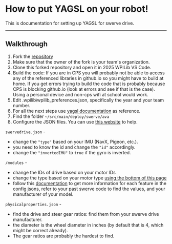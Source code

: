 # How to put YAGSL on your robot!
This is documentation for setting up YAGSL for swerve drive.

---
## Walkthrough

1. Fork the [repository](https://github.com/Chicago-Robotics-Alliance/2025_CRA_Commons)
2. Make sure that the owner of the fork is your team's organization.
3. Clone this forked repository and open it in 2025 WPILib VS Code.
4. Build the code: If you are in CPS you will probably not be able to access any of the referenced libraries in github.io so you might have to build at home. If you get errors trying to build the code that is probably because CPS is blocking github.io (look at errors and see if that is the case). Using a personal device and non-cps wifi at school would work.
5. Edit .wpilib\wpilib_preferences.json, specifically the year and your team number.
6. For all the next steps use [yagsl documentation](https://docs.yagsl.com/) as reference.
7. Find the folder ```~/src/main/deploy/swerve/ava```
8. Configure the JSON files. You can use [this website](https://broncbotz3481.github.io/YAGSL-Example/) to help.

```swervedrive.json``` -
- change the ```"type"``` based on your IMU (NavX, Pigeon, etc.).
- you need to know the id and change the ```"id"``` accordingly.
- change the ```"invertedIMU"``` to ```true``` if the gyro is inverted.

```/modules``` -
- change the IDs of drive based on your motor IDs
- change the type based on your motor type [using the bottom of this page](https://docs.yagsl.com/devices/motor-controllers)
- follow this [documentation](https://docs.yagsl.com/configuring-yagsl/configuration/swerve-module-configuration) to get more information for each feature in the config jsons, refer to your past swerve code to find the values, and your manufacturer of your model.

```physicalproperties.json``` - 
- find the drive and steer gear ratios: find them from your swerve drive manufacturer.
- the diameter is the wheel diameter in inches (by default that is 4, which might be correct already).
- The gear ratios are probably the hardest to find.
